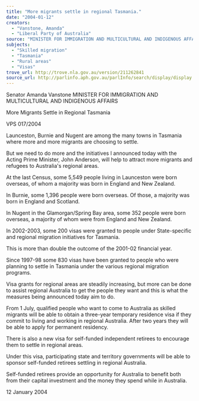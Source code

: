 ```yaml
---
title: "More migrants settle in regional Tasmania."
date: "2004-01-12"
creators:
  - "Vanstone, Amanda"
  - "Liberal Party of Australia"
source: "MINISTER FOR IMMIGRATION AND MULTICULTURAL AND INDIGENOUS AFFAIRS"
subjects:
  - "Skilled migration"
  - "Tasmania"
  - "Rural areas"
  - "Visas"
trove_url: http://trove.nla.gov.au/version/211262841
source_url: http://parlinfo.aph.gov.au/parlInfo/search/display/display.w3p;query=Id%3A%22media/pressrel/C0DB6%22
---
```


 Senator Amanda Vanstone  MINISTER FOR IMMIGRATION AND MULTICULTURAL AND INDIGENOUS AFFAIRS 

 More Migrants Settle in Regional Tasmania

 VPS 017/2004

 Launceston, Burnie and Nugent are among the many towns in Tasmania where more and more migrants are choosing to settle.

 But we need to do more and the initiatives I announced today with the Acting Prime Minister, John Anderson, will help to  attract more migrants and refugees to Australia's regional areas. 

 At the last Census, some 5,549 people living in Launceston were born overseas, of whom a majority was born in England and  New Zealand.

 In Burnie, some 1,396 people were born overseas. Of those, a majority was born in England and Scotland.

 In Nugent in the Glamorgan/Spring Bay area, some 352 people were born overseas, a majority of whom were from England  and New Zealand.

 In 2002-2003, some 200 visas were granted to people under State-specific and regional migration initiatives for Tasmania.

 This is more than double the outcome of the 2001-02 financial year. 

 Since 1997-98 some 830 visas have been granted to people who were planning to settle in Tasmania under the various  regional migration programs.

 Visa grants for regional areas are steadily increasing, but more can be done to assist regional Australia to get the people they  want and this is what the measures being announced today aim to do.

 From 1 July, qualified people who want to come to Australia as skilled migrants will be able to obtain a three-year temporary  residence visa if they commit to living and working in regional Australia. After two years they will be able to apply for  permanent residency.

 There is also a new visa for self-funded independent retirees to encourage them to settle in regional areas.

 Under this visa, participating state and territory governments will be able to sponsor self-funded retirees settling in regional  Australia. 

 Self-funded retirees provide an opportunity for Australia to benefit both from their capital investment and the money they  spend while in Australia. 

 12 January 2004

